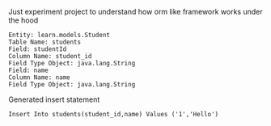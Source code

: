 Just experiment project to understand how orm like framework works
under the hood

```aidl
Entity: learn.models.Student
Table Name: students
Field: studentId
Column Name: student_id
Field Type Object: java.lang.String
Field: name
Column Name: name
Field Type Object: java.lang.String
```

Generated insert statement
```aidl
Insert Into students(student_id,name) Values ('1','Hello')
```